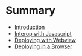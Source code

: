 # Summary

- [Introduction](./intro.md)
- [Interop with Javascript](./js_interop.md)
- [Deploying with Webview](./deploy_webview.md)
- [Deploying in a Browser](./deploy_wasm.md)